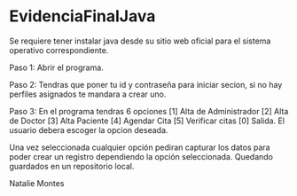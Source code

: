 # EvidenciaFinalJava

Se requiere tener instalar java desde su sitio web oficial para el sistema operativo correspondiente.

Paso 1: Abrir el programa.

Paso 2: Tendras que poner tu id y contraseña para iniciar secion, si no hay perfiles asignados te mandara a crear uno.

Paso 3: En el programa tendras 6 opciones [1] Alta de Administrador [2] Alta de Doctor [3] Alta Paciente [4] Agendar Cita [5] Verificar citas [0] Salida. El usuario debera escoger la opcion deseada.

Una vez seleccionada cualquier opción pediran capturar los datos para poder crear un registro dependiendo la opción seleccionada. Quedando guardados en un repositorio local.

Natalie Montes
